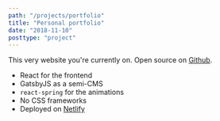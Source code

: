 ```yaml
---
path: "/projects/portfolio"
title: "Personal portfolio"
date: "2018-11-10"
posttype: "project"
---
```


This very website you're currently on. Open source on [Github](https://github.com/TommasoAmici/personal-website).

- React for the frontend
- GatsbyJS as a semi-CMS
- `react-spring` for the animations
- No CSS frameworks
- Deployed on [Netlify](https://www.netlify.com/)
